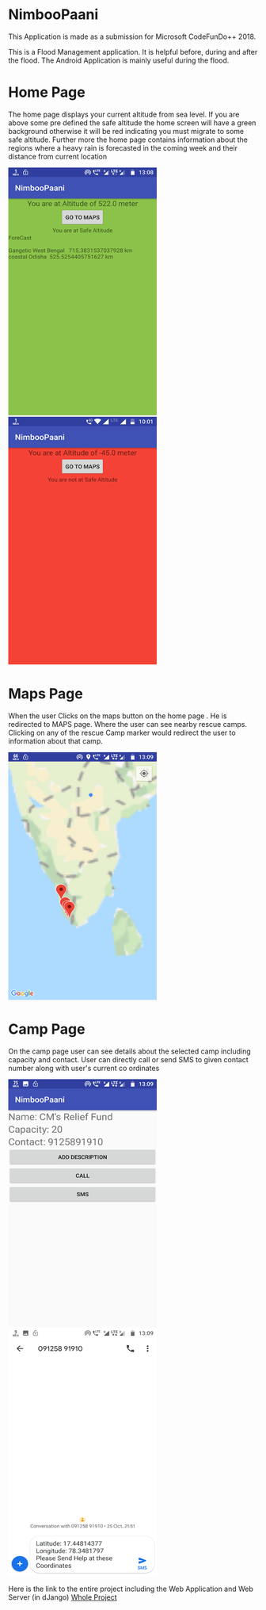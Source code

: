 # NimbooPaani
This Application is made as a submission for Microsoft CodeFunDo++ 2018.

This is a Flood Management application. It is helpful before, during and after the flood. The Android Application is mainly useful during the flood.

# Home Page

The home page displays your current altitude from sea level. If you are above some pre defined the safe altitude the home screen will have a green background otherwise it will be red indicating you must migrate to some safe altitude. Further more the home page contains information about the regions where a heavy rain is forecasted in the coming week and their distance from current location

<img src="NimbooPaani_home.png" height="500" width="300"> 

<img src="NimbooPaani_home2.png" height="500" width="300"> 


# Maps Page

When the user Clicks on the maps button on the home page . He is redirected to MAPS page. Where the user can see nearby rescue camps. Clicking on any of the rescue Camp marker would redirect the user to information about that camp.

<img src="NimbooPaani_mapp.png" height="500" width="300"> 

# Camp Page

On the camp page user can see details about the selected camp including capacity and contact. User can directly call or send SMS to given contact number along with user's current co ordinates

<img src="NimbooPaani_Camp.png" height="500" width="300"> 

<img src="NimbooPaani_msg.png" height="500" width="300"> 


Here is the link to the entire project including the Web Application and Web Server (in dJango)
<a href="https://github.com/manangoel99/NimbooPaani"> Whole Project </a>
